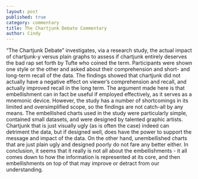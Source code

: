 ```yaml
---
layout: post
published: true
category: commentary
title: The Chartjunk Debate Commentary
author: Cindy
---
```


“The Chartjunk Debate” investigates, via a research study, the actual impact of chartjunk-y versus plain graphs to assess if chartjunk entirely deserves the bad rap set forth by Tufte who coined the term. Participants were shown one style or the other and asked about their comprehension and short- and long-term recall of the data. The findings showed that chartjunk did not actually have a negative effect on viewer’s comprehension and recall, and actually improved recall in the long term. The argument made here is that embellishment can in fact be useful if employed effectively, as it serves as a mnemonic device. 
However, the study has a number of shortcomings in its limited and oversimplified scope, so the findings are not catch-all by any means. The embellished charts used in the study were particularly simple, contained small datasets, and were designed by talented graphic artists. Chartjunk that is just visually ugly (as is often the case) indeed can detriment the data, but if designed well, does have the power to support the message and impact of the data. On the other hand, unembellished charts that are just plain ugly and designed poorly do not fare any better either. 
In conclusion, it seems that it really is not all about the embellishments - it all comes down to how the information is represented at its core, and then embellishments on top of that may improve or detract from our understanding.  